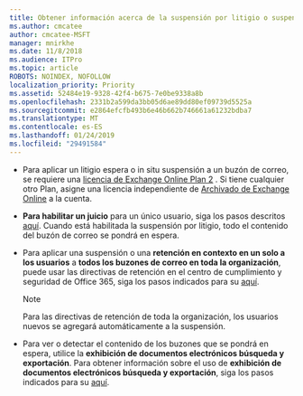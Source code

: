 ```yaml
---
title: Obtener información acerca de la suspensión por litigio o suspensión en contexto
ms.author: cmcatee
author: cmcatee-MSFT
manager: mnirkhe
ms.date: 11/8/2018
ms.audience: ITPro
ms.topic: article
ROBOTS: NOINDEX, NOFOLLOW
localization_priority: Priority
ms.assetid: 52484e19-9328-42f4-b675-7e0be9338a8b
ms.openlocfilehash: 2331b2a599da3bb05d6ae89dd80ef09739d5525a
ms.sourcegitcommit: e2864efcfb493b6e46b662b746661a61232bdba7
ms.translationtype: MT
ms.contentlocale: es-ES
ms.lasthandoff: 01/24/2019
ms.locfileid: "29491584"
---
```

- Para aplicar un litigio espera o in situ suspensión a un buzón de correo, se requiere una [licencia de Exchange Online Plan 2](https://docs.microsoft.com/en-us/office365/servicedescriptions/office-365-platform-service-description/office-365-plan-options) . Si tiene cualquier otro Plan, asigne una licencia independiente de [Archivado de Exchange Online](https://docs.microsoft.com/en-us/office365/servicedescriptions/exchange-online-archiving-service-description/exchange-online-archiving-service-description) a la cuenta. 
    
- **Para habilitar un juicio** para un único usuario, siga los pasos descritos [aquí](https://docs.microsoft.com/en-us/office365/SecurityCompliance/place-a-mailbox-on-litigation-hold). Cuando está habilitada la suspensión por litigio, todo el contenido del buzón de correo se pondrá en espera.
    
- Para aplicar una suspensión o una **retención en contexto en un solo a los usuarios** a **todos los buzones de correo en toda la organización**, puede usar las directivas de retención en el centro de cumplimiento y seguridad de Office 365, siga los pasos indicados para su [aquí](https://docs.microsoft.com/en-us/Office365/securitycompliance/retention-policies ).
    
    > [!NOTE]
    > Para las directivas de retención de toda la organización, los usuarios nuevos se agregará automáticamente a la suspensión. 
  
- Para ver o detectar el contenido de los buzones que se pondrá en espera, utilice la **exhibición de documentos electrónicos búsqueda y exportación**. Para obtener información sobre el uso de **exhibición de documentos electrónicos búsqueda y exportación**, siga los pasos indicados para su [aquí](https://docs.microsoft.com/en-us/office365/securitycompliance/export-search-results).
    

